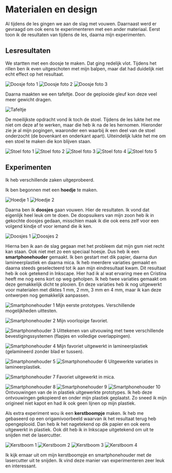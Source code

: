 # Materialen en design

Al tijdens de les gingen we aan de slag met vouwen. Daarnaast werd er gevraagd om ook eens te experimenteren met een ander materiaal. Eerst toon ik de resultaten van tijdens de les, daarna mijn experimenten.

## Lesresultaten

We startten met een doosje te maken. Dat ging redelijk vlot. 
Tijdens het rillen ben ik even uitgeschoten met mijn balpen, maar dat had duidelijk niet echt effect op het resultaat.

![Doosje foto 1]({{site.baseurl}}/assets/1a.jpg)
![Doosje foto 2]({{site.baseurl}}/assets/1.jpg)
![Doosje foto 3]({{site.baseurl}}/assets/2.jpg)

Daarna maakten we een tafeltje. Door de geplooide gleuf kon deze veel meer gewicht dragen.

![Tafeltje]({{site.baseurl}}/assets/3.jpg)

De moeilijkste opdracht vond ik toch de stoel. Tijdens de les lukte het me niet om deze af te werken, maar die heb ik na de les hernomen. Hieronder zie je al mijn pogingen, waaronder een waarbij ik een deel van de stoel onderzocht (de bovenkant en onderkant apart). Uiteindelijk lukte het me om een stoel te maken die kon blijven staan.

![Stoel foto 1]({{site.baseurl}}/assets/4.jpg)
![Stoel foto 2]({{site.baseurl}}/assets/5.jpg)
![Stoel foto 3]({{site.baseurl}}/assets/6.jpg)
![Stoel foto 4]({{site.baseurl}}/assets/7.jpg)
![Stoel foto 5]({{site.baseurl}}/assets/8.jpg)


## Experimenten

Ik heb verschillende zaken uitgeprobeerd.

Ik ben begonnen met een **hoedje** te maken.

![Hoedje 1]({{site.baseurl}}/assets/9.jpg)
![Hoedje 2]({{site.baseurl}}/assets/10.jpg)

Daarna ben ik **doosjes** gaan vouwen. Hier de resultaten. Ik vond dat eigenlijk heel leuk om te doen. De doopsuikers van mijn zoon heb ik in gekochte doosjes gedaan, misschien maak ik die ook eens zelf voor een volgend kindje of voor iemand die ik ken.

![Doosjes 1]({{site.baseurl}}/assets/11.jpg)
![Doosjes 2]({{site.baseurl}}/assets/12.jpg)

Hierna ben ik aan de slag gegaan met het probleem dat mijn gsm niet recht kan staan. Ook niet met zo een speciaal hoesje. Dus heb ik een **smartphonehouder** gemaakt.
Ik ben gestart met dik papier, daarna dun lamineerplastiek en daarna mica. Ik heb meerdere variaties gemaakt en daarna steeds geselecteerd tot ik aan mijn eindresultaat kwam. Dit resultaat heb ik ook getekend in Inkscape. Hier had ik al wat ervaring mee en Cristina heeft me nog eens kort op weg geholpen. Ik heb twee variaties gemaakt om deze gemakkelijk dicht te plooien. En deze variaties heb ik nog uitgewerkt voor materialen met diktes 1 mm, 2 mm, 3 mm en 4 mm, maar ik kan deze ontwerpen nog gemakkelijk aanpassen.

![Smartphonehouder 1]({{site.baseurl}}/assets/13.jpg)
Mijn eerste prototypes. Verschillende mogelijkheden uittesten.


![Smartphonehouder 2]({{site.baseurl}}/assets/14.jpg)
Mijn voorlopige favoriet.


![Smartphonehouder 3]({{site.baseurl}}/assets/15.jpg)
Uittekenen van uitvouwing met twee verschillende bevestigingssystemen (flapjes en volledige overlappingen).


![Smartphonehouder 4]({{site.baseurl}}/assets/16.jpg)
Mijn favoriet uitgewerkt in lamineerplastiek (gelamineerd zonder blad er tussen).


![Smartphonehouder 5]({{site.baseurl}}/assets/17.jpg)
![Smartphonehouder 6]({{site.baseurl}}/assets/18.jpg)
Uitgewerkte variaties in lamineerplastiek.


![Smartphonehouder 7]({{site.baseurl}}/assets/19.jpg)
Favoriet uitgewerkt in mica. 

![Smartphonehouder 8]({{site.baseurl}}/assets/20.jpg)
![Smartphonehouder 9]({{site.baseurl}}/assets/21.jpg)
![Smartphonehouder 10]({{site.baseurl}}/assets/22.jpg)
Ontvouwingen van de in plastiek uitgewerkte prototypes. Ik heb deze ontvouwingen gekopieerd en onder mijn plastiek geplaatst. Zo sneed ik mijn origineel niet kapot en had ik ook geen lijnen op mijn plastiek.

Als extra experiment wou ik een **kerstboompje** maken. Ik heb me gebaseerd op een origamivoorbeeld waarvan ik het resultaat terug heb opengeplooid. Dan heb ik het nagetekend op dik papier en ook eens uitgewerkt in plastiek. 
Ook dit heb ik in Inkscape uitgetekend om uit te snijden met de lasercutter.

![Kerstboom 1]({{site.baseurl}}/assets/23.jpg)
![Kerstboom 2]({{site.baseurl}}/assets/24.jpg)
![Kerstboom 3]({{site.baseurl}}/assets/25.jpg)
![Kerstboom 4]({{site.baseurl}}/assets/26.jpg)


Ik kijk ernaar uit om mijn kerstboompje en smartphonehouder met de lasercutter uit te snijden. Ik vind deze manier van experimenteren zeer leuk en interessant.

